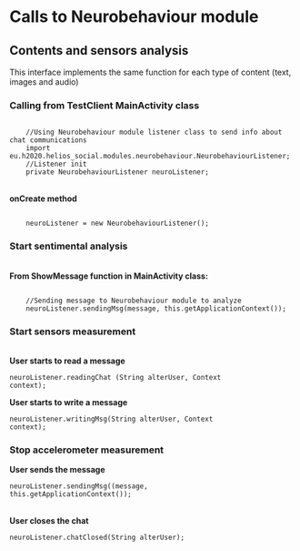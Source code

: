 <h1>Calls to Neurobehaviour module</h1>

<h2>Contents and sensors analysis</h2>

<p>This interface implements the same function for each type of content (text, images and audio)</p>

<h3>Calling from TestClient MainActivity class</h3>
<code>
    //Using Neurobehaviour module listener class to send info about chat communications
    import eu.h2020.helios_social.modules.neurobehaviour.NeurobehaviourListener;
    //Listener init
    private NeurobehaviourListener neuroListener;
</code>

<p> <br><b>onCreate method</b></p>

<code>
    neuroListener = new NeurobehaviourListener();
</code>


<h3>Start sentimental analysis</h3>

<p> <br><b>From ShowMessage function in MainActivity class:</b></p>
<code>
    //Sending message to Neurobehaviour module to analyze
    neuroListener.sendingMsg(message, this.getApplicationContext());
</code>

<h3>Start sensors measurement</h3>

<p> <br><b>User starts to read a message</b></p>

<code>neuroListener.readingChat (String alterUser, Context context);</code>

<p><b>User starts to write a message</b></p>

<code>neuroListener.writingMsg(String alterUser, Context context);</code>

<h3>Stop accelerometer measurement</h3>

<p><b>User sends the message</b></p>

<code>neuroListener.sendingMsg((message, this.getApplicationContext());</code>

<p> <br><b>User closes the chat</b></p>

<code>neuroListener.chatClosed(String alterUser);</code>